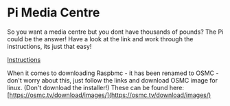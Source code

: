 # Pi Media Centre

So you want a media centre but you dont have thousands of pounds? The Pi could be the answer!
Have a look at the link and work through the instructions, its just that easy!

[Instructions](http://www.pcpro.co.uk/media-centres/1000077/how-to-turn-a-raspberry-pi-into-an-xbmc-media-center-build-a-fully-functional)

When it comes to downloading Raspbmc - it has been renamed to OSMC - don't worry about this, just follow the links and download OSMC image for linux. (Don't download the installer!)
These can be found here:
[https://osmc.tv/download/images/](https://osmc.tv/download/images/)
